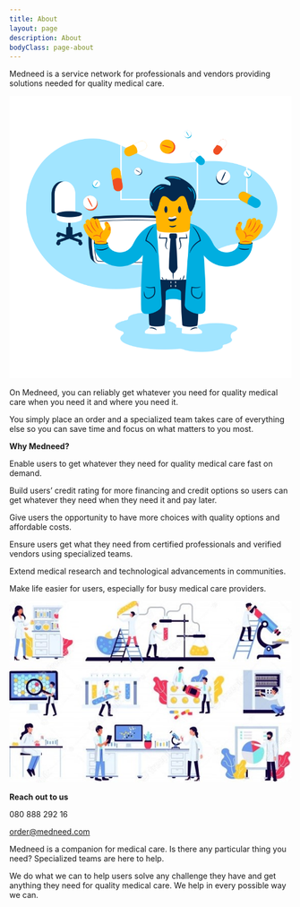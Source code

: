 ```yaml
---
title: About
layout: page
description: About
bodyClass: page-about
---
```


Medneed is a service network for professionals and vendors providing solutions needed for quality medical care. 

![Support patient](/images/illustrations/doc-pharm.png)

On Medneed, you can reliably get whatever you need for quality medical care when you need it and where you need it.

You simply place an order and a specialized team takes care of everything else so you can save time and focus on what matters to you most.


**Why Medneed?**

Enable users to get whatever they need for quality medical care fast on demand.

Build users’ credit rating for more financing and credit options so users can get whatever they need when they need it and pay later.

Give users the opportunity to have more choices with quality options and affordable costs.

Ensure users get what they need from certified professionals and verified vendors using specialized teams.

Extend medical research and technological advancements in communities.

Make life easier for users, especially for busy medical care providers.

![Medical Equipment](/images/illustrations/med-equipment.jpg)

**Reach out to us**

080 888 292 16

order@medneed.com

Medneed is a companion for medical care. Is there any particular thing you need? 
Specialized teams are here to help.

We do what we can to help users solve any challenge they have and get anything they need for quality medical care. 
We help in every possible way we can.

